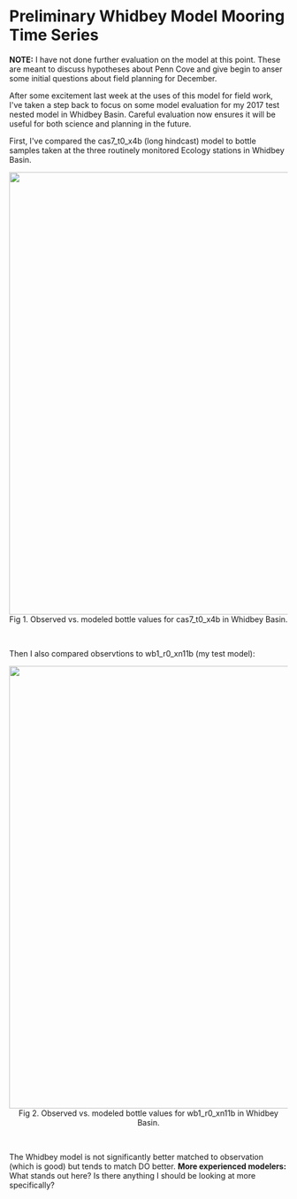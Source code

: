 # Preliminary Whidbey Model Mooring Time Series

**NOTE:** I have not done further evaluation on the model at this point. These are meant to discuss hypotheses about Penn Cove and give begin to anser some initial questions about field planning for December.



After some excitement last week at the uses of this model for field work, I've taken a step back to focus on some model evaluation for my 2017 test nested model in Whidbey Basin. Careful evaluation now ensures it will be useful for both science and planning in the future.

First, I've compared the cas7_t0_x4b (long hindcast) model to bottle samples taken at the three routinely monitored Ecology stations in Whidbey Basin.

<p style="text-align:center;"><img src="https://github.com/user-attachments/assets/826a7f1d-ae1e-4e29-95de-9d05a917ea71" width="800"/><br>Fig 1. Observed vs. modeled bottle values for cas7_t0_x4b in Whidbey Basin.</p><br>

Then I also compared observtions to wb1_r0_xn11b (my test model):
<p style="text-align:center;"><img src="https://github.com/user-attachments/assets/a82a31d2-ed8c-409e-931d-c0ae9b07edfc" width="800"/><br>Fig 2. Observed vs. modeled bottle values for wb1_r0_xn11b in Whidbey Basin.</p><br>

The Whidbey model is not significantly better matched to observation (which is good) but tends to match DO better. **More experienced modelers:** What stands out here? Is there anything I should be looking at more specifically?
